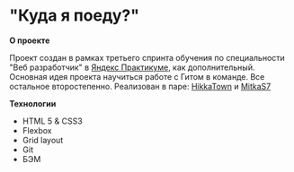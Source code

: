 # "Куда я поеду?"

**О проекте**

Проект создан в рамках третьего спринта обучения по специальности "Веб разработчик" в [Яндекс Практикуме](https://praktikum.yandex.ru), как дополнительный. Основная идея проекта научиться работе с Гитом в команде.
Все остальное второстепенно.
Реализован в паре: [HikkaTown](https://github.com/HikkaTown) и [MitkaS7](https://github.com/Mitkas7)

**Технологии**

* HTML 5 & CSS3
* Flexbox
* Grid layout
* Git
* БЭМ
